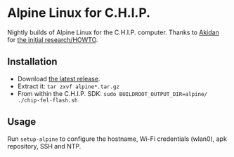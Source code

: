 Alpine Linux for C.H.I.P.
=========================

Nightly builds of Alpine Linux for the C.H.I.P. computer.
Thanks to [Akidan](https://bbs.nextthing.co/users/Akidan) for [the initial research/HOWTO](https://bbs.nextthing.co/t/c-h-i-p-now-runs-alpine-linux/5109).

## Installation

* Download [the latest release](https://github.com/marvinroger/chip-alpine/releases).
* Extract it: `tar zxvf alpine*.tar.gz`
* From within the C.H.I.P. SDK: `sudo BUILDROOT_OUTPUT_DIR=alpine/ ./chip-fel-flash.sh`

## Usage

Run `setup-alpine` to configure the hostname, Wi-Fi credentials (wlan0), apk repository, SSH and NTP.
